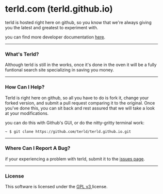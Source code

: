 terld.com (terld.github.io)
=========

terld is hosted right here on github, so you know that we're always giving you the latest and greatest to experiment with.


you can find more developer documentation [here](http://terld.com/wiki/dev.html).

---

### What's Terld?

Although terld is still in the works, once it's done in the oven it will be a fully funtional search site specializing in saving you money.

---

### How Can I Help?

Terld is right here on github, so all you have to do is fork it, change your forked version, and submit a pull request comparing it to the original. Once you've done this, you can sit back and rest assured that we will take a look at your modifications.

you can do this with Github's GUI, or do the nitty-gritty terminal work:

```
~ $ git clone https://github.com/terld/terld.github.io.git
```
---

### Where Can I Report A Bug?

if your experiencing a problem with terld, submit it to the [issues page](http://github.com/terld/terld.github.io/issues).

---

### License

This software is licensed under the [GPL v3 ](http://choosealicense.com/licenses/gpl-v3/) license.
